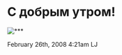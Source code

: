 # С добрым утром!

![\*\*\*](http://farm3.static.flickr.com/2355/2152250740_f0662ce25a_o.jpg)

<span id="timestamp"> February 26th, 2008 4:21am </span> <span
class="tag">LJ</span>
